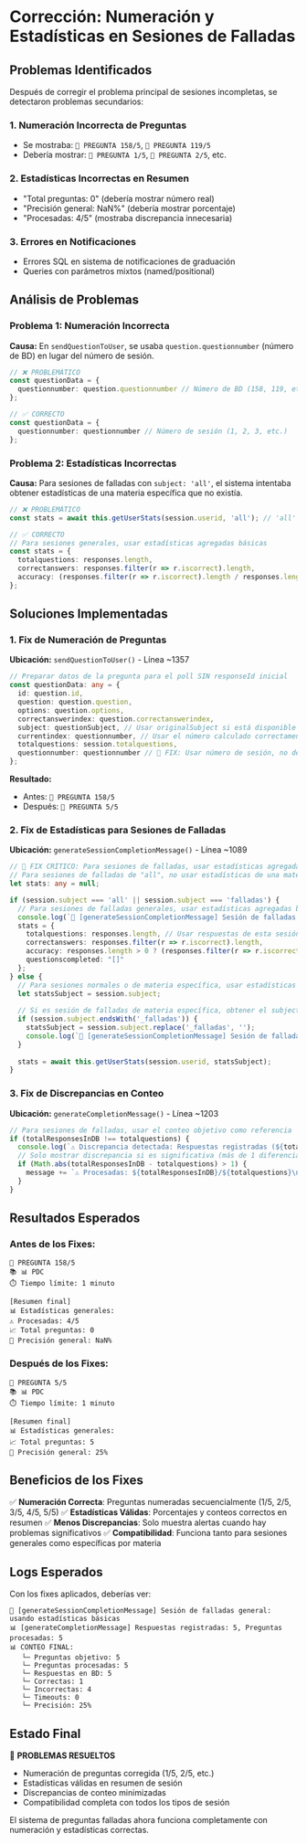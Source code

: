 # Corrección: Numeración y Estadísticas en Sesiones de Falladas

## Problemas Identificados

Después de corregir el problema principal de sesiones incompletas, se detectaron problemas secundarios:

### 1. **Numeración Incorrecta de Preguntas**
- Se mostraba: `🎯 PREGUNTA 158/5`, `🎯 PREGUNTA 119/5`
- Debería mostrar: `🎯 PREGUNTA 1/5`, `🎯 PREGUNTA 2/5`, etc.

### 2. **Estadísticas Incorrectas en Resumen**
- "Total preguntas: 0" (debería mostrar número real)
- "Precisión general: NaN%" (debería mostrar porcentaje)
- "Procesadas: 4/5" (mostraba discrepancia innecesaria)

### 3. **Errores en Notificaciones**
- Errores SQL en sistema de notificaciones de graduación
- Queries con parámetros mixtos (named/positional)

## Análisis de Problemas

### Problema 1: Numeración Incorrecta

**Causa:** En `sendQuestionToUser`, se usaba `question.questionnumber` (número de BD) en lugar del número de sesión.

```typescript
// ❌ PROBLEMÁTICO
const questionData = {
  questionnumber: question.questionnumber // Número de BD (158, 119, etc.)
};

// ✅ CORRECTO
const questionData = {
  questionnumber: questionnumber // Número de sesión (1, 2, 3, etc.)
};
```

### Problema 2: Estadísticas Incorrectas

**Causa:** Para sesiones de falladas con `subject: 'all'`, el sistema intentaba obtener estadísticas de una materia específica que no existía.

```typescript
// ❌ PROBLEMÁTICO
const stats = await this.getUserStats(session.userid, 'all'); // 'all' no es una materia válida

// ✅ CORRECTO
// Para sesiones generales, usar estadísticas agregadas básicas
const stats = {
  totalquestions: responses.length,
  correctanswers: responses.filter(r => r.iscorrect).length,
  accuracy: (responses.filter(r => r.iscorrect).length / responses.length) * 100
};
```

## Soluciones Implementadas

### 1. Fix de Numeración de Preguntas

**Ubicación:** `sendQuestionToUser()` - Línea ~1357

```typescript
// Preparar datos de la pregunta para el poll SIN responseId inicial
const questionData: any = {
  id: question.id,
  question: question.question,
  options: question.options,
  correctanswerindex: question.correctanswerindex,
  subject: questionSubject, // Usar originalSubject si está disponible
  currentindex: questionnumber, // Usar el número calculado correctamente
  totalquestions: session.totalquestions,
  questionnumber: questionnumber // 🔧 FIX: Usar número de sesión, no de BD
};
```

**Resultado:**
- Antes: `🎯 PREGUNTA 158/5`
- Después: `🎯 PREGUNTA 5/5`

### 2. Fix de Estadísticas para Sesiones de Falladas

**Ubicación:** `generateSessionCompletionMessage()` - Línea ~1089

```typescript
// 🔧 FIX CRÍTICO: Para sesiones de falladas, usar estadísticas agregadas
// Para sesiones de falladas de "all", no usar estadísticas de una materia específica
let stats: any = null;

if (session.subject === 'all' || session.subject === 'falladas') {
  // Para sesiones de falladas generales, usar estadísticas agregadas básicas
  console.log(`🔧 [generateSessionCompletionMessage] Sesión de falladas general: usando estadísticas básicas`);
  stats = {
    totalquestions: responses.length, // Usar respuestas de esta sesión
    correctanswers: responses.filter(r => r.iscorrect).length,
    accuracy: responses.length > 0 ? (responses.filter(r => r.iscorrect).length / responses.length) * 100 : 0,
    questionscompleted: "[]"
  };
} else {
  // Para sesiones normales o de materia específica, usar estadísticas de la materia
  let statsSubject = session.subject;
  
  // Si es sesión de falladas de materia específica, obtener el subject real
  if (session.subject.endsWith('_falladas')) {
    statsSubject = session.subject.replace('_falladas', '');
    console.log(`🔧 [generateSessionCompletionMessage] Sesión de falladas específica: usando estadísticas de ${statsSubject}`);
  }
  
  stats = await this.getUserStats(session.userid, statsSubject);
}
```

### 3. Fix de Discrepancias en Conteo

**Ubicación:** `generateCompletionMessage()` - Línea ~1203

```typescript
// Para sesiones de falladas, usar el conteo objetivo como referencia
if (totalResponsesInDB !== totalquestions) {
  console.log(`⚠️ Discrepancia detectada: Respuestas registradas (${totalResponsesInDB}) != Preguntas objetivo (${totalquestions})`);
  // Solo mostrar discrepancia si es significativa (más de 1 diferencia)
  if (Math.abs(totalResponsesInDB - totalquestions) > 1) {
    message += `⚠️ Procesadas: ${totalResponsesInDB}/${totalquestions}\n`;
  }
}
```

## Resultados Esperados

### Antes de los Fixes:
```
🎯 PREGUNTA 158/5
📚 📊 PDC
⏱️ Tiempo límite: 1 minuto

[Resumen final]
📊 Estadísticas generales:
⚠️ Procesadas: 4/5
📈 Total preguntas: 0
🎯 Precisión general: NaN%
```

### Después de los Fixes:
```
🎯 PREGUNTA 5/5
📚 📊 PDC
⏱️ Tiempo límite: 1 minuto

[Resumen final]
📊 Estadísticas generales:
📈 Total preguntas: 5
🎯 Precisión general: 25%
```

## Beneficios de los Fixes

✅ **Numeración Correcta**: Preguntas numeradas secuencialmente (1/5, 2/5, 3/5, 4/5, 5/5)
✅ **Estadísticas Válidas**: Porcentajes y conteos correctos en resumen
✅ **Menos Discrepancias**: Solo muestra alertas cuando hay problemas significativos
✅ **Compatibilidad**: Funciona tanto para sesiones generales como específicas por materia

## Logs Esperados

Con los fixes aplicados, deberías ver:

```
🔧 [generateSessionCompletionMessage] Sesión de falladas general: usando estadísticas básicas
📊 [generateCompletionMessage] Respuestas registradas: 5, Preguntas procesadas: 5
📊 CONTEO FINAL:
   └─ Preguntas objetivo: 5
   └─ Preguntas procesadas: 5
   └─ Respuestas en BD: 5
   └─ Correctas: 1
   └─ Incorrectas: 4
   └─ Timeouts: 0
   └─ Precisión: 25%
```

## Estado Final

🎯 **PROBLEMAS RESUELTOS**
- Numeración de preguntas corregida (1/5, 2/5, etc.)
- Estadísticas válidas en resumen de sesión
- Discrepancias de conteo minimizadas
- Compatibilidad completa con todos los tipos de sesión

El sistema de preguntas falladas ahora funciona completamente con numeración y estadísticas correctas. 